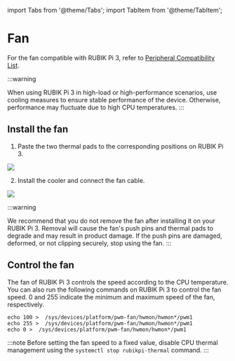 import Tabs from '@theme/Tabs';
import TabItem from '@theme/TabItem';


# Fan

For the fan compatible with RUBIK Pi 3, refer to [Peripheral Compatibility List](https://www.thundercomm.com/rubik-pi-3/en/docs/peripheral-compatibility-list).

:::warning

When using RUBIK Pi 3 in high-load or high-performance scenarios, use cooling measures to ensure stable performance of the device. Otherwise, performance may fluctuate due to high CPU temperatures.
:::

## Install the fan

1. Paste the two thermal pads to the corresponding positions on RUBIK Pi 3.

![](../images/20250220-095205.jpg)


2. Install the cooler and connect the fan cable.

  ![](../images/20250314-155449.jpg)

  :::warning
  
  We recommend that you do not remove the fan after installing it on your RUBIK Pi 3. Removal will cause the fan's push pins and thermal pads to degrade and may result in product damage. If the push pins are damaged, deformed, or not clipping securely, stop using the fan.
  :::

## Control the fan

The fan of RUBIK Pi 3 controls the speed according to the CPU temperature. You can also run the following commands on RUBIK Pi 3 to control the fan speed. 0 and 255 indicate the minimum and maximum speed of the fan, respectively.

```shell
echo 100 >  /sys/devices/platform/pwm-fan/hwmon/hwmon*/pwm1
echo 255 >  /sys/devices/platform/pwm-fan/hwmon/hwmon*/pwm1
echo 0 >  /sys/devices/platform/pwm-fan/hwmon/hwmon*/pwm1
```

:::note
Before setting the fan speed to a fixed value, disable CPU thermal management using the `systemctl stop rubikpi-thermal` command.
:::
